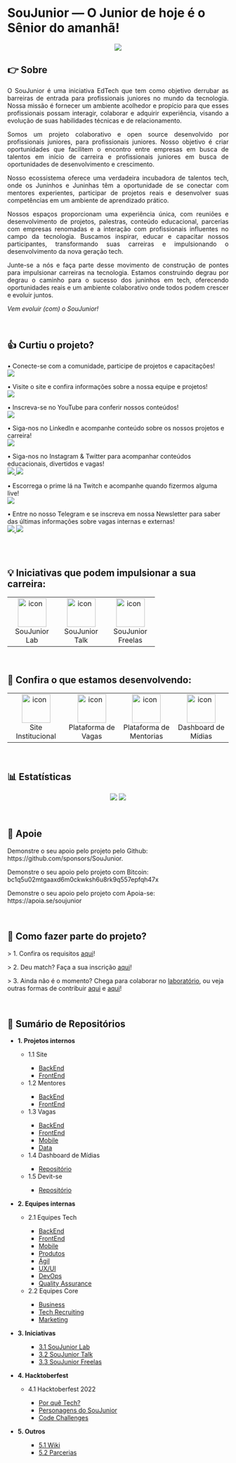 # SouJunior — O Junior de hoje é o Sênior do amanhã!

<p align="center">
  <img  src="[https://user-images.githubusercontent.com/98126579/197552268-8e7a4aea-5790-4cfb-b649-141c08037e32.jpg](https://github.com/SouJunior/ui-ux/blob/main/Identidade%20Visual/Covers/Banner_GitHub.png)">
</p>

## 👉 Sobre

<p align="justify">
  O SouJunior é uma iniciativa EdTech que tem como objetivo derrubar as barreiras de entrada para profissionais juniores no mundo da tecnologia. Nossa missão é fornecer um ambiente acolhedor e propício para que esses profissionais possam interagir, colaborar e adquirir experiência, visando a evolução de suas habilidades técnicas e de relacionamento.
 </p>
<p align="justify">  
  Somos um projeto colaborativo e open source desenvolvido por profissionais juniores, para profissionais juniores. Nosso objetivo é criar oportunidades que facilitem o encontro entre empresas em busca de talentos em início de carreira e profissionais juniores em busca de oportunidades de desenvolvimento e crescimento.
</p>
<p align="justify">
  Nosso ecossistema oferece uma verdadeira incubadora de talentos tech, onde os Juninhos e Juninhas têm a oportunidade de se conectar com mentores experientes, participar de projetos reais e desenvolver suas competências em um ambiente de aprendizado prático.
</p>
<p align="justify">
  Nossos espaços proporcionam uma experiência única, com reuniões e desenvolvimento de projetos, palestras, conteúdo educacional, parcerias com empresas renomadas e a interação com profissionais influentes no campo da tecnologia. Buscamos inspirar, educar e capacitar nossos participantes, transformando suas carreiras e impulsionando o desenvolvimento da nova geração tech.
</p>
<p align="justify">
  Junte-se a nós e faça parte desse movimento de construção de pontes para impulsionar carreiras na tecnologia. Estamos construindo degrau por degrau o caminho para o sucesso dos juninhos em tech, oferecendo oportunidades reais e um ambiente colaborativo onde todos podem crescer e evoluir juntos.

_Vem evoluir (com) o SouJunior!_

</p>
<br>

## 👍 Curtiu o projeto?

<p>
  • Conecte-se com a comunidade, participe de projetos e capacitações!
  <br>
  <a href="https://discord.gg/soujunior-community-759176734460346423">
    <img  src="https://img.shields.io/badge/Discord-%237289DA.svg?style=for-the-badge&logo=discord&logoColor=white">
  </a>
</p>

<p>
  • Visite o site e confira informações sobre a nossa equipe e projetos!
  <br>
  <a href="https://www.soujunior.tech">
    <img src="https://img.shields.io/badge/site-%230077B5.svg?style=for-the-badge&logo=site&logoColor=white"> 
  </a>
</p>

<p>
  • Inscreva-se no YouTube para conferir nossos conteúdos!
  <br>
  <a href="https://www.youtube.com/channel/UC3qp3wN75rI8TW7o5eGilYQ">
    <img src="https://img.shields.io/badge/YouTube-%23FF0000.svg?style=for-the-badge&logo=YouTube&logoColor=white"> 
  </a>
</p>

<p>
  • Siga-nos no LinkedIn e acompanhe conteúdo sobre os nossos projetos e carreira!
  <br>
  <a href="https://www.linkedin.com/company/soujunior/">
    <img src="https://img.shields.io/badge/linkedin-%230077B5.svg?style=for-the-badge&logo=linkedin&logoColor=white"> 
  </a>
</p>

<p>
  • Siga-nos no Instagram & Twitter para acompanhar conteúdos educacionais, divertidos e vagas!
  <br>
   <a href="https://www.instagram.com/soujunior.tech/">
    <img  src="https://img.shields.io/badge/Instagram-%23E4405F.svg?style=for-the-badge&logo=Instagram&logoColor=white"> 
  </a>
  <a href="https://mobile.twitter.com/SouJunior_Tech">
    <img  src="https://img.shields.io/badge/Twitter-%231DA1F2.svg?style=for-the-badge&logo=Twitter&logoColor=white"> 
  </a>
</p>

<p>
  • Escorrega o prime lá na Twitch e acompanhe quando fizermos alguma live!
  <br>

  <a href="https://www.twitch.tv/soujuniortech">
    <img  src="https://img.shields.io/badge/Twitch-%239146FF.svg?style=for-the-badge&logo=Twitch&logoColor=white"> 
  </a>
</p>

<p>
  • Entre no nosso Telegram e se inscreva em nossa Newsletter para saber das últimas informações sobre vagas internas e externas!
  <br>
  <a href="https://t.me/soujuniortech">
    <img src="https://img.shields.io/badge/telegram-%230077B5.svg?style=for-the-badge&logo=telegram&logoColor=white"> 
  </a>
  <a href="#" title="Em breve!">
    <img src="https://img.shields.io/badge/newsletter-%230077B5.svg?style=for-the-badge&logo=gmail&logoColor=white"> 
  </a>
</p>
  <br>
  <br>

## 💡 Iniciativas que podem impulsionar a sua carreira:

<table align="center">
  <tr>
    <td align="center" width="96">
        <img src="https://github.com/SouJunior/.github/assets/92126792/ffdcf07d-2772-4eb8-8934-97302eda9c6c" alt="icon" width="65" height="65" />
      <br>SouJunior Lab
    </td>
    <td align="center" width="96">
        <img src="https://github.com/SouJunior/.github/assets/92126792/3b339c53-3528-415e-9cdd-18447943ac4b" alt="icon" width="65" height="65" />
      <br>SouJunior Talk
    <td align="center" width="96">
        <img src="https://github.com/SouJunior/.github/assets/92126792/69c0abc1-d390-44c7-8ffa-3777a4dc3b0f" alt="icon" width="65" height="65" />
      <br>SouJunior Freelas
    </td>    
  </tr>
</table>
<br>

## 🔎 Confira o que estamos desenvolvendo:

<table align="center">
  <tr>
      <td align="center" width="150">
        <img src="https://github.com/SouJunior/.github/assets/92126792/120e4b18-5654-4923-8205-f4bc866077d8" alt="icon" width="65" height="65" />
      <br>Site Institucional
    </td>
     <td align="center" width="150">
        <img src="https://github.com/SouJunior/.github/assets/92126792/120e4b18-5654-4923-8205-f4bc866077d8" alt="icon" width="65" height="65" />
      <br>Plataforma de Vagas
    </td>  
    <td align="center" width="150">
        <img src="https://github.com/SouJunior/.github/assets/92126792/120e4b18-5654-4923-8205-f4bc866077d8" alt="icon" width="65" height="65" />
      <br>Plataforma de Mentorias
    </td>    
    <td align="center" width="150">
        <img src="https://github.com/SouJunior/.github/assets/92126792/120e4b18-5654-4923-8205-f4bc866077d8" alt="icon" width="65" height="65" />
      <br>Dashboard de Mídias
    </td>    
  </tr>
</table>
<br>

## 📊 Estatísticas

<p align="center">
  <img  src="https://img.shields.io/github/followers/SouJunior?label=Follow">
  <img  src="https://img.shields.io/github/stars/SouJunior?style=social"> 
</p>
<br>

## 💙 Apoie

<p>
  Demonstre o seu apoio pelo projeto pelo Github: https://github.com/sponsors/SouJunior.
</p>
<p>
 Demonstre o seu apoio pelo projeto com Bitcoin: bc1q5u02mtgaaxd6m0ckwksh6u8rk9q557epfqh47x
</p>
<p>
Demonstre o seu apoio pelo projeto com Apoia-se: https://apoia.se/soujunior
</p>
<br>

## 🤔 Como fazer parte do projeto?

<p>
  > 1. Confira os requisitos <a href="https://github.com/SouJunior/wiki/wiki/Sele%C3%A7%C3%A3o-de-Volutarios">aqui</a>!
</p>
<p>
  > 2. Deu match? Faça a sua inscrição <a href="https://docs.google.com/forms/d/e/1FAIpQLScvTFXKZcesbcyy5obWKg5nzVv2-1vegkr6CswfNPLhPBBD-A/viewform?fbzx=859964338158491505">aqui</a>!
</p>
<p>
  > 3. Ainda não é o momento? Chega para colaborar no <a href="https://discord.gg/soujunior-community-759176734460346423">laboratório</a>, ou veja outras formas de contribuir <a href="https://github.com/SouJunior/wiki/wiki/Como-Ajudar-a-SouJunior%3F">aqui</a> e <a href="https://github.com/SouJunior/wiki/wiki/FAQ">aqui</a>!
</p>
<br>

## 📌 Sumário de Repositórios

<ul>
  <li><b>1. Projetos internos</b></li>
    <ul>
      <li>1.1 Site</li>
        <ul>
          <li><a href="https://github.com/SouJunior/site-backend">BackEnd</a></li>
          <li><a href="https://github.com/SouJunior/site-soujunior">FrontEnd</a></li>
       </ul>
      <li>1.2 Mentores</li>
        <ul>
          <li><a href="https://github.com/SouJunior/mentores-backend">BackEnd</a></li>
          <li><a href="https://github.com/SouJunior/mentores-frontend">FrontEnd</a></li>
       </ul>
      <li>1.3 Vagas</li>
        <ul>
          <li><a href="https://github.com/SouJunior/vagas-backend">BackEnd</a></li>
          <li><a href="https://github.com/SouJunior/vagas-frontend">FrontEnd</a></li>
          <li><a href="https://github.com/SouJunior/vagas-mobile">Mobile</a></li>
          <li><a href="https://github.com/SouJunior/vagas-data">Data</a></li>
       </ul>
       <li>1.4 Dashboard de Mídias</li>
        <ul>
          <li><a href="https://github.com/SouJunior/dashboard-midias">Repositório</a></li>
       </ul>
      <li>1.5 Devit-se</li>
        <ul>
          <li><a href="https://github.com/SouJunior/devit-mentoring">Repositório</a></li>
       </ul>
    </ul>
 </ul>
 <ul>
  <li><b>2. Equipes internas</b></li>
      <ul>
        <li>2.1 Equipes Tech</li>
          <ul>
            <li><a href="#">BackEnd</a></li>
            <li><a href="#">FrontEnd</a></li>
            <li><a href="#">Mobile</a></li>
            <li><a href="https://github.com/SouJunior/products">Produtos</a></li>
            <li><a href="#">Ágil</a></li>
            <li><a href="https://github.com/SouJunior/ui-ux">UX/UI</a></li>
            <li><a href="https://github.com/SouJunior/devops">DevOps</a></li>
            <li><a href="https://github.com/SouJunior/qa">Quality Assurance</a></li>
         </ul>
        <li>2.2 Equipes Core</li>
          <ul>
            <li><a href="https://github.com/SouJunior/business">Business</a></li>
            <li><a href="#">Tech Recruiting</a></li>
            <li><a href="#">Marketing</a></li>
         </ul>
      </ul>
   </ul>
   <ul>
  <li><b>3. Iniciativas</b></li>
      <ul>
          <ul>
            <li><a href="https://github.com/SouJunior/soujunior-lab">3.1 SouJunior Lab</a></li>
            <li><a href="#">3.2 SouJunior Talk</a></li>
            <li><a href="#">3.3 SouJunior Freelas</a></li>
         </ul>
      </ul>
   </ul>
 <ul>
  <li><b>4. Hacktoberfest</b></li>
    <ul>
      <li>4.1 Hacktoberfest 2022</li>
        <ul>
          <li><a href="https://github.com/SouJunior/porque-tech">Por quê Tech?</a></li>
          <li><a href="https://github.com/SouJunior/personagem-soujunior">Personagens do SouJunior</a></li>
          <li><a href="https://github.com/SouJunior/code-challenge">Code Challenges</a></li>
       </ul>
    </ul>
</ul>
<ul>
  <li><b>5. Outros</b></li>
    <ul>
        <ul>
          <li><a href="https://github.com/SouJunior/wiki/wiki">5.1 Wiki</a></li>
          <li><a href="https://github.com/SouJunior/awesome-community">5.2 Parcerias</a></li>
       </ul>
    </ul>
</ul>
